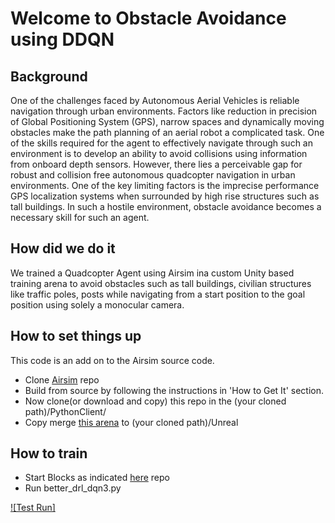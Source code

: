 # Welcome to Obstacle Avoidance using DDQN

## Background

One of the challenges faced by Autonomous Aerial Vehicles is reliable navigation through urban environments. Factors like reduction in precision of Global Positioning System (GPS), narrow spaces and dynamically moving obstacles make the path planning of an aerial robot a complicated task. One of the skills required for the agent to effectively navigate through such an environment is to develop an ability to avoid collisions using information from onboard depth sensors. 
However, there lies a perceivable gap for robust and collision free autonomous quadcopter navigation in urban environments. One of the key limiting factors is the imprecise performance GPS localization systems when surrounded by high rise structures such as tall buildings. In such a hostile environment, obstacle avoidance becomes a necessary skill for such an agent.

## How did we do it
We trained a Quadcopter Agent using Airsim ina custom Unity based training arena to avoid obstacles such as tall buildings, civilian structures like traffic poles, posts while navigating from a start position to the goal position using solely a monocular camera. 

## How to set things up
This code is an add on to the Airsim source code.
* Clone <a href="https://github.com/Microsoft/AirSim">Airsim</a> repo
* Build from source by following the instructions in 'How to Get It' section.
* Now clone(or download and copy) this repo in the (your cloned path)/PythonClient/
* Copy merge <a href="https://github.com/Microsoft/AirSim">this arena</a> to (your cloned path)/Unreal

## How to train
* Start Blocks as indicated <a href="https://github.com/Microsoft/AirSim/blob/master/docs/unreal_blocks.md">here</a> repo
* Run better_drl_dqn3.py

[![Test Run]](https://www.youtube.com/watch?v=WZe6jF1GAxk)

